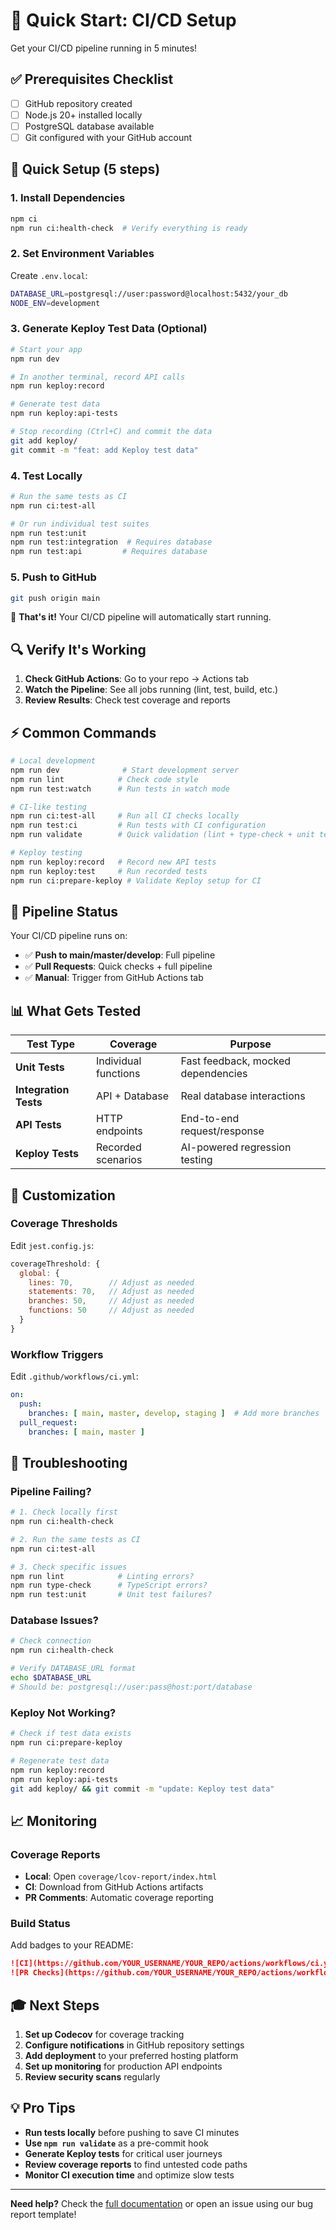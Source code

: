 # 🚀 Quick Start: CI/CD Setup

Get your CI/CD pipeline running in 5 minutes!

## ✅ Prerequisites Checklist

- [ ] GitHub repository created
- [ ] Node.js 20+ installed locally
- [ ] PostgreSQL database available
- [ ] Git configured with your GitHub account

## 🎯 Quick Setup (5 steps)

### 1. Install Dependencies
```bash
npm ci
npm run ci:health-check  # Verify everything is ready
```

### 2. Set Environment Variables
Create `.env.local`:
```bash
DATABASE_URL=postgresql://user:password@localhost:5432/your_db
NODE_ENV=development
```

### 3. Generate Keploy Test Data (Optional)
```bash
# Start your app
npm run dev

# In another terminal, record API calls
npm run keploy:record

# Generate test data
npm run keploy:api-tests

# Stop recording (Ctrl+C) and commit the data
git add keploy/
git commit -m "feat: add Keploy test data"
```

### 4. Test Locally
```bash
# Run the same tests as CI
npm run ci:test-all

# Or run individual test suites
npm run test:unit
npm run test:integration  # Requires database
npm run test:api         # Requires database
```

### 5. Push to GitHub
```bash
git push origin main
```

🎉 **That's it!** Your CI/CD pipeline will automatically start running.

## 🔍 Verify It's Working

1. **Check GitHub Actions**: Go to your repo → Actions tab
2. **Watch the Pipeline**: See all jobs running (lint, test, build, etc.)
3. **Review Results**: Check test coverage and reports

## ⚡ Common Commands

```bash
# Local development
npm run dev              # Start development server
npm run lint            # Check code style
npm run test:watch      # Run tests in watch mode

# CI-like testing
npm run ci:test-all     # Run all CI checks locally
npm run test:ci         # Run tests with CI configuration
npm run validate        # Quick validation (lint + type-check + unit tests)

# Keploy testing
npm run keploy:record   # Record new API tests
npm run keploy:test     # Run recorded tests
npm run ci:prepare-keploy # Validate Keploy setup for CI
```

## 🚦 Pipeline Status

Your CI/CD pipeline runs on:
- ✅ **Push to main/master/develop**: Full pipeline
- ✅ **Pull Requests**: Quick checks + full pipeline  
- ✅ **Manual**: Trigger from GitHub Actions tab

## 📊 What Gets Tested

| Test Type | Coverage | Purpose |
|-----------|----------|---------|
| **Unit Tests** | Individual functions | Fast feedback, mocked dependencies |
| **Integration Tests** | API + Database | Real database interactions |
| **API Tests** | HTTP endpoints | End-to-end request/response |
| **Keploy Tests** | Recorded scenarios | AI-powered regression testing |

## 🔧 Customization

### Coverage Thresholds
Edit `jest.config.js`:
```javascript
coverageThreshold: {
  global: {
    lines: 70,        // Adjust as needed
    statements: 70,   // Adjust as needed
    branches: 50,     // Adjust as needed
    functions: 50     // Adjust as needed
  }
}
```

### Workflow Triggers
Edit `.github/workflows/ci.yml`:
```yaml
on:
  push:
    branches: [ main, master, develop, staging ]  # Add more branches
  pull_request:
    branches: [ main, master ]
```

## 🚨 Troubleshooting

### Pipeline Failing?
```bash
# 1. Check locally first
npm run ci:health-check

# 2. Run the same tests as CI
npm run ci:test-all

# 3. Check specific issues
npm run lint            # Linting errors?
npm run type-check      # TypeScript errors?
npm run test:unit       # Unit test failures?
```

### Database Issues?
```bash
# Check connection
npm run ci:health-check

# Verify DATABASE_URL format
echo $DATABASE_URL
# Should be: postgresql://user:pass@host:port/database
```

### Keploy Not Working?
```bash
# Check if test data exists
npm run ci:prepare-keploy

# Regenerate test data
npm run keploy:record
npm run keploy:api-tests
git add keploy/ && git commit -m "update: Keploy test data"
```

## 📈 Monitoring

### Coverage Reports
- **Local**: Open `coverage/lcov-report/index.html`
- **CI**: Download from GitHub Actions artifacts
- **PR Comments**: Automatic coverage reporting

### Build Status
Add badges to your README:
```markdown
![CI](https://github.com/YOUR_USERNAME/YOUR_REPO/actions/workflows/ci.yml/badge.svg)
![PR Checks](https://github.com/YOUR_USERNAME/YOUR_REPO/actions/workflows/pr-checks.yml/badge.svg)
```

## 🎓 Next Steps

1. **Set up Codecov** for coverage tracking
2. **Configure notifications** in GitHub repository settings
3. **Add deployment** to your preferred hosting platform
4. **Set up monitoring** for production API endpoints
5. **Review security scans** regularly

## 💡 Pro Tips

- **Run tests locally** before pushing to save CI minutes
- **Use `npm run validate`** as a pre-commit hook
- **Generate Keploy tests** for critical user journeys
- **Review coverage reports** to find untested code paths
- **Monitor CI execution time** and optimize slow tests

---

**Need help?** Check the [full documentation](./CI-CD-README.md) or open an issue using our bug report template! 